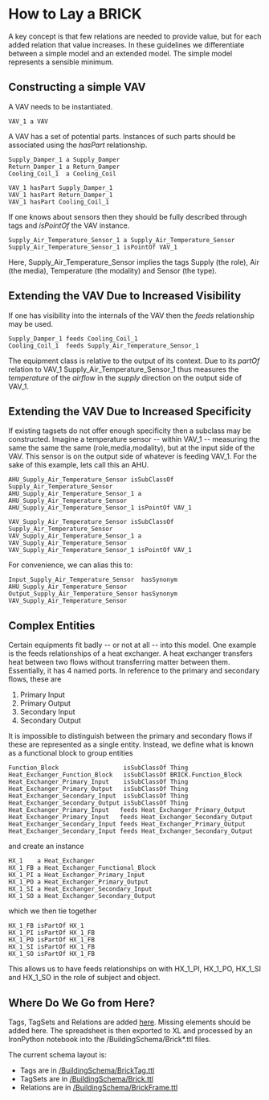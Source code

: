 How to Lay a BRICK
==================

A key concept is that few relations are needed to provide value, but for each added relation that value increases. In these guidelines we differentiate between a simple model and an extended model. The simple model represents a sensible minimum.

Constructing a simple VAV
-------------------------

A VAV needs to be instantiated.

    VAV_1 a VAV

A VAV has a set of potential parts. Instances of such parts should be associated using the *hasPart* relationship.

    Supply_Damper_1 a Supply_Damper
    Return_Damper_1 a Return_Damper
    Cooling_Coil_1  a Cooling_Coil
    
    VAV_1 hasPart Supply_Damper_1
    VAV_1 hasPart Return_Damper_1
    VAV_1 hasPart Cooling_Coil_1

If one knows about sensors then they should be fully described through tags and *isPointOf* the VAV instance.

	Supply_Air_Temperature_Sensor_1 a Supply_Air_Temperature_Sensor
	Supply_Air_Temperature_Sensor_1 isPointOf VAV_1

Here, Supply_Air_Temperature_Sensor implies the tags Supply (the role), Air (the media), Temperature (the modality) and Sensor (the type). 

Extending the VAV Due to Increased Visibility
---------------------------------------------

If one has visibility into the internals of the VAV then the _feeds_ relationship may be used.

    Supply_Damper_1 feeds Cooling_Coil_1
    Cooling_Coil_1  feeds Supply_Air_Temperature_Sensor_1

The equipment class is relative to the output of its context. Due to its *partOf* relation to VAV_1 Supply_Air_Temperature_Sensor_1 thus measures the *temperature* of the *airflow* in the *supply* direction on the output side of VAV_1.

Extending the VAV Due to Increased Specificity
----------------------------------------------

If existing tagsets do not offer enough specificity then a subclass may be constructed. Imagine a temperature sensor -- within VAV_1 -- measuring the same the same the same (role,media,modality), but at the input side of the VAV. This sensor is on the output side of whatever is feeding VAV_1. For the sake of this example, lets call this an AHU.

    AHU_Supply_Air_Temperature_Sensor isSubClassOf Supply_Air_Temperature_Sensor
    AHU_Supply_Air_Temperature_Sensor_1 a AHU_Supply_Air_Temperature_Sensor
	AHU_Supply_Air_Temperature_Sensor_1 isPointOf VAV_1
	
    VAV_Supply_Air_Temperature_Sensor isSubClassOf Supply_Air_Temperature_Sensor
    VAV_Supply_Air_Temperature_Sensor_1 a VAV_Supply_Air_Temperature_Sensor
	VAV_Supply_Air_Temperature_Sensor_1 isPointOf VAV_1

For convenience, we can alias this to:

    Input_Supply_Air_Temperature_Sensor  hasSynonym AHU_Supply_Air_Temperature_Sensor
    Output_Supply_Air_Temperature_Sensor hasSynonym VAV_Supply_Air_Temperature_Sensor

Complex Entities
----------------

Certain equipments fit badly -- or not at all -- into this model. One example is the feeds relationships of a heat exchanger. A heat exchanger transfers heat between two flows without transferring matter between them. Essentially, it has 4 named ports. In reference to the primary and secondary flows, these are

1.    Primary Input
2.    Primary Output
3.    Secondary Input
4.    Secondary Output

It is impossible to distinguish between the primary and secondary flows if these are represented as a single entity. Instead, we define what is known as a functional block to group entities

    Function_Block                  isSubClassOf Thing
    Heat_Exchanger_Function_Block   isSubClassOf BRICK.Function_Block
    Heat_Exchanger_Primary_Input    isSubClassOf Thing
    Heat_Exchanger_Primary_Output   isSubClassOf Thing
    Heat_Exchanger_Secondary_Input  isSubClassOf Thing
    Heat_Exchanger_Secondary_Output isSubClassOf Thing
    Heat_Exchanger_Primary_Input   feeds Heat_Exchanger_Primary_Output
    Heat_Exchanger_Primary_Input   feeds Heat_Exchanger_Secondary_Output
    Heat_Exchanger_Secondary_Input feeds Heat_Exchanger_Primary_Output
    Heat_Exchanger_Secondary_Input feeds Heat_Exchanger_Secondary_Output

and create an instance

    HX_1    a Heat_Exchanger
	HX_1_FB a Heat_Exchanger_Functional_Block
	HX_1_PI a Heat_Exchanger_Primary_Input
	HX_1_PO a Heat_Exchanger_Primary_Output
	HX_1_SI a Heat_Exchanger_Secondary_Input
	HX_1_SO a Heat_Exchanger_Secondary_Output

which we then tie together

    HX_1_FB isPartOf HX_1
    HX_1_PI isPartOf HX_1_FB
    HX_1_PO isPartOf HX_1_FB
    HX_1_SI isPartOf HX_1_FB
    HX_1_SO isPartOf HX_1_FB

This allows us to have feeds relationships on with HX_1_PI, HX_1_PO, HX_1_SI and HX_1_SO in the role of subject and object. 

Where Do We Go from Here?
-------------------------

Tags, TagSets and Relations are added [here](https://docs.google.com/spreadsheets/d/1QTSu0UxJ7UqRvgTW2P1Q4qudoBbvPqXpEhYiulyjcro/edit#gid=0).  Missing elements should be added here. The spreadsheet is then exported to XL and processed by an IronPython notebook into the /BuildingSchema/Brick*.ttl files. 

The current schema layout is:

-   Tags are in [/BuildingSchema/BrickTag.ttl](https://github.com/BuildSysUniformMetadata/GroundTruth/blob/master/BuildingSchema/BrickTag.ttl)
-   TagSets are in [/BuildingSchema/Brick.ttl](https://github.com/BuildSysUniformMetadata/GroundTruth/blob/master/BuildingSchema/Brick.ttl)
-   Relations are in [/BuildingSchema/BrickFrame.ttl](https://github.com/BuildSysUniformMetadata/GroundTruth/blob/master/BuildingSchema/BrickFrame.ttl)
